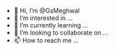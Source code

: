 - 👋 Hi, I’m @GsMeghwal
- 👀 I’m interested in ...
- 🌱 I’m currently learning ...
- 💞️ I’m looking to collaborate on ...
- 📫 How to reach me ...

<!---
GsMeghwal/GsMeghwal is a ✨ special ✨ repository because its `README.md` (this file) appears on your GitHub profile.
You can click the Preview link to take a look at your changes.
--->
